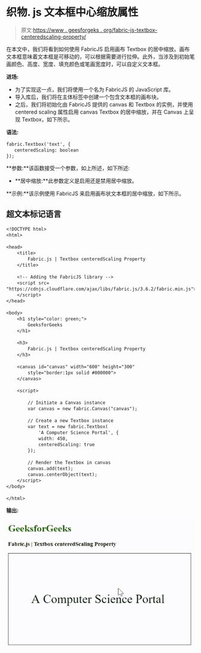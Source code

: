 # 织物. js 文本框中心缩放属性

> 原文:[https://www . geesforgeks . org/fabric-js-textbox-centeredscaling-property/](https://www.geeksforgeeks.org/fabric-js-textbox-centeredscaling-property/)

在本文中，我们将看到如何使用 FabricJS 启用画布 Textbox 的居中缩放。画布文本框意味着文本框是可移动的，可以根据需要进行拉伸。此外，当涉及到初始笔画颜色、高度、宽度、填充颜色或笔画宽度时，可以自定义文本框。

**进场:**

*   为了实现这一点，我们将使用一个名为 FabricJS 的 JavaScript 库。
*   导入库后，我们将在主体标签中创建一个包含文本框的画布块。
*   之后，我们将初始化由 FabricJS 提供的 canvas 和 Textbox 的实例，并使用 centered scaling 属性启用 canvas Textbox 的居中缩放，并在 Canvas 上呈现 Textbox，如下所示。

**语法:**

```
fabric.Textbox('text', {
   centeredScaling: boolean
});
```

**参数:**该函数接受一个参数，如上所述，如下所述:

*   **居中缩放:**此参数定义是启用还是禁用居中缩放。

**示例:**该示例使用 FabricJS 来启用画布状文本框的居中缩放，如下所示。

## 超文本标记语言

```
<!DOCTYPE html>
<html>

<head>
    <title>
        Fabric.js | Textbox centeredScaling Property
    </title>

    <!-- Adding the FabricJS library -->
    <script src=
"https://cdnjs.cloudflare.com/ajax/libs/fabric.js/3.6.2/fabric.min.js">
    </script>
</head>

<body>
    <h1 style="color: green;">
        GeeksforGeeks
    </h1>

    <h3>
        Fabric.js | Textbox centeredScaling Property
    </h3>

    <canvas id="canvas" width="600" height="300" 
        style="border:1px solid #000000">
    </canvas>

    <script>

        // Initiate a Canvas instance 
        var canvas = new fabric.Canvas("canvas");

        // Create a new Textbox instance 
        var text = new fabric.Textbox(
            'A Computer Science Portal', {
            width: 450,
            centeredScaling: true
        });

        // Render the Textbox in canvas 
        canvas.add(text);
        canvas.centerObject(text);
    </script>
</body>

</html>
```

**输出:**

![](img/8d433c4935fd79d70a64dd82354775d8.png)